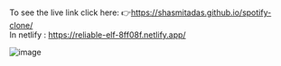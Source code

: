 To see the live link click here: 👉https://shasmitadas.github.io/spotify-clone/
<br/>
In netlify : https://reliable-elf-8ff08f.netlify.app/



![image](https://github.com/shasmitadas/spotify-clone/assets/108916161/3915e33e-406f-4e75-b769-6d66aaec7f1b)
